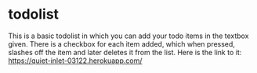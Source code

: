 # todolist
This is a basic todolist in which you can add your todo items in the textbox given.
There is a checkbox for each item added, which when pressed, slashes off the item and later deletes it from the list.
Here is the link to it: https://quiet-inlet-03122.herokuapp.com/

